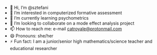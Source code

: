 - 👋 Hi, I’m @sztefani
- 👀 I’m interested in computerized formative assessment
- 🌱 I’m currently learning psychometrics
- 💞️ I’m looking to collaborate on a mode effect analysis project
- 📫 How to reach me: e-mail catroyale@protonmail.com
- 😄 Pronouns: she/her
- ⚡ Fun fact: I am a junior/senior high mathematics/science teacher and educational researcher

<!---
sztefani/sztefani is a ✨ special ✨ repository because its `README.md` (this file) appears on your GitHub profile.
You can click the Preview link to take a look at your changes.
--->
